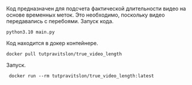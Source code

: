 Код предназначен для подсчета фактической длительности видео на основе временных меток. Это необходимо, поскольку видео передавались с перебоями.
Запуск кода. 
```
python3.10 main.py
```
Код находится в докер контейнере.
```
docker pull tutpravitslon/true_video_length
```
Запуск.
```
 docker run --rm tutpravitslon/true_video_length:latest
```

